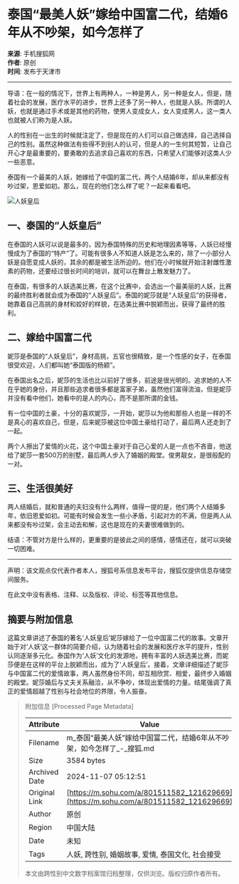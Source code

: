 # 泰国“最美人妖”嫁给中国富二代，结婚6年从不吵架，如今怎样了

**来源**: 手机搜狐网  
**作者**: 原创  
**时间**: 发布于天津市  

---

导语：在一般的情况下，世界上有两种人，一种是男人，另一种是女人，但是，随着社会的发展，医疗水平的进步，世界上还多了另一种人，也就是人妖。所谓的人妖，也就是通过手术或是其他的药物，使男人变成女人，女人变成男人，这一类人也就被人们称为是人妖。

人的性别在一出生的时候就注定了，但是现在的人们可以自己做选择，自己选择自己的性别。虽然这种做法有些得不到别人的认可，但是人的一生何其短暂，让自己开心才是最重要的，要勇敢的去追求自己喜欢的东西，只希望人们能够对这类人少一些恶意。

泰国有一个最美的人妖，她嫁给了中国的富二代，两个人结婚6年，却从来都没有吵过架，恩爱如初。那么，现在的他们怎么样了呢？一起来看看吧。

![人妖皇后](//q0.itc.cn/q_70/images01/20240817/1fbb2401772c415291ad352dbe42f366.jpeg)

## 一、泰国的“人妖皇后”

在泰国的人妖可以说是最多的，因为泰国特殊的历史和地理因素等等，人妖已经慢慢成为了泰国的“特产”了。可能有很多人不知道人妖是怎么来的，除了一小部分人妖是自愿变成人妖的，其余的都是被生活所迫的。他们在小时候就开始注射雌性激素的药物，还要经过很长时间的培训，就可以在舞台上散发魅力了。

在泰国，有很多的人妖选美比赛，在这个比赛中，会选出一个最美丽的人妖，比赛的最终胜利者就会成为泰国的“人妖皇后”。泰国的妮莎就是“人妖皇后”的获得者，她靠着自己高挑的身材和姣好的样貌，在选美比赛中脱颖而出，获得了最终的胜利。

## 二、嫁给中国富二代

妮莎是泰国的“人妖皇后”，身材高挑，五官也很精致，是一个性感的女子，在泰国很受欢迎，人们都叫她“泰国版的杨颖”。

在泰国出名之后，妮莎的生活也比以前好了很多，前途是很光明的。追求她的人不在乎她的身份，并且那些追求者很多都是富家子弟，虽然他们富得流油，但是妮莎并没有看中他们，她看中的是人的内心，而不是那所谓的金钱。

有一位中国的土豪，十分的喜欢妮莎，一开始，妮莎以为他和那些人也是一样的不是真心的喜欢自己，但是，后来妮莎被这位中国土豪给打动了，最后两人还走到了一起。

两个人擦出了爱情的火花，这个中国土豪对于自己心爱的人是一点也不吝啬，他送给了妮莎一套500万的别墅，最后两人步入了婚姻的殿堂。俊男靓女，是很般配的一对。

## 三、生活很美好

两人结婚后，就和普通的夫妇没有什么两样，值得一提的是，他们两个人结婚多年，依旧恩爱如初。可能有时候会发生一些小矛盾，引起对方的不满，但是两人从来都没有吵过架，会主动去和解，这也是现在的夫妻很难做到的。

结语：不管对方是什么样的，更重要的是彼此之间的感情，感情还在，就可以突破一切困难。

---

声明：该文观点仅代表作者本人，搜狐号系信息发布平台，搜狐仅提供信息存储空间服务。  

在此文中没有表格、注释、以及版权、评论、标签等其他信息。

## 摘要与附加信息

<!-- tcd_abstract -->
这篇文章讲述了泰国的著名‘人妖皇后’妮莎嫁给了一位中国富二代的故事。文章开始于对‘人妖’这一群体的简要介绍，认为随着社会的发展和医疗水平的提升，性别认同逐渐多元化。泰国作为‘人妖’文化的发源地，拥有丰富的人妖选美比赛，而妮莎便是在这样的平台上脱颖而出，成为了‘人妖皇后’。接着，文章详细描述了妮莎与中国富二代的爱情故事，两人虽然身份不同，却互相欣赏、相爱，最终步入婚姻的殿堂。妮莎婚后与丈夫关系融洽，从不争吵，体现出爱情的力量。结尾强调了真正的爱情超越了性别与社会地位的界限，令人振奋。
<!-- tcd_abstract_end -->

> 附加信息 [Processed Page Metadata]
>
> | Attribute       | Value                                  |
> |-----------------|----------------------------------------|
> | Filename        | m_泰国“最美人妖”嫁给中国富二代，结婚6年从不吵架，如今怎样了_-_搜狐.md                             |
> | Size            | 3584 bytes                           |
> | Archived Date   | 2024-11-07 05:12:51                             |
> | Original Link   | [https://m.sohu.com/a/801511582_121629669](https://m.sohu.com/a/801511582_121629669)                       |
> | Author          | 原创                               |
> | Region          | 中国大陆                               |
> | Date            | 未知                                 |
> | Tags            | 人妖, 跨性别, 婚姻故事, 爱情, 泰国文化, 社会接受                                 |
>
> 本文由跨性别中文数字档案馆归档整理，仅供浏览。版权归原作者所有。
>